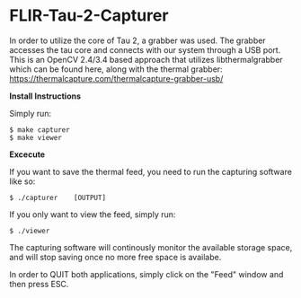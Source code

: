 # FLIR-Tau-2-Capturer

In order to utilize the core of Tau 2, a grabber was used. The grabber accesses the tau core and connects with our system through a USB port.
This is an OpenCV 2.4/3.4 based approach that utilizes libthermalgrabber which can be found here, along with the thermal grabber:
https://thermalcapture.com/thermalcapture-grabber-usb/

__Install Instructions__

Simply run:
```shell_session
$ make capturer
$ make viewer 
```

__Excecute__

If you want to save the thermal feed, you need to run the capturing software like so:
```shell_session
$ ./capturer 	[OUTPUT]
```
If you only want to view the feed, simply run:
```shell_session
$ ./viewer
```

The capturing software will continously monitor the available storage space, and will stop saving once no more free space is availabe.

In order to QUIT both applications, simply click on the "Feed" window and then press ESC.  